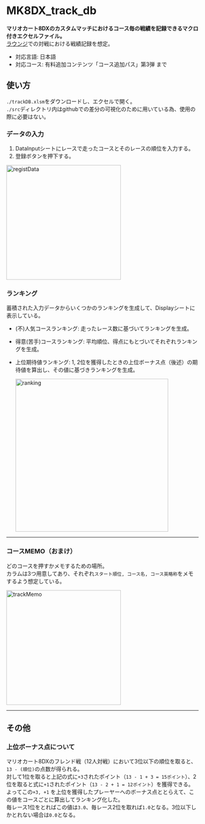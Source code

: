 # MK8DX_track_db
**マリオカート8DXのカスタムマッチにおけるコース毎の戦績を記録できるマクロ付きエクセルファイル。**  
[ラウンジ](https://www.mk8dx-lounge.com/)での対戦における戦績記録を想定。
- 対応言語: 日本語  
- 対応コース: 有料追加コンテンツ「コース追加パス」第3弾  まで

## 使い方
`./trackDB.xlsm`をダウンロードし、エクセルで開く。  
`./src`ディレクトリ内はgithubでの差分の可視化のために用いている為、使用の際に必要はない。

### データの入力
1. DataInputシートにレースで走ったコースとそのレースの順位を入力する。
2. 登録ボタンを押下する。

<img width="300" alt="registData" src="https://user-images.githubusercontent.com/54677286/189478406-8779796c-ba90-47bc-9b29-35e45b20a64b.png">



### ランキング
蓄積された入力データからいくつかのランキングを生成して、Displayシートに表示している。
- (不)人気コースランキング:  走ったレース数に基づいてランキングを生成。
- 得意(苦手)コースランキング: 平均順位、得点にもとづいてそれぞれランキングを生成。
- 上位期待値ランキング: 1, 2位を獲得したときの上位ボーナス点（後述）の期待値を算出し、その値に基づきランキングを生成。

  <img width="400" alt="ranking" src="https://user-images.githubusercontent.com/54677286/189478425-dc5ee28b-d3fb-4c5e-a3d9-c3da39a81089.png">


--- 


### コースMEMO（おまけ）
どのコースを押すかメモするための場所。  
カラムは3つ用意してあり、それぞれ`スタート順位, コース名, コース英略称`をメモするよう想定している。

  
<img width="300" alt="trackMemo" src="https://user-images.githubusercontent.com/54677286/189478449-717a22a7-55b0-408e-86ca-53db42e27052.png">


--- 

## その他
### 上位ボーナス点について
マリオカート8DXのフレンド戦（12人対戦）において3位以下の順位を取ると、`13 - (順位)`の点数が得られる。  
対して1位を取ると上記の式に`+3`されたポイント（`13 - 1 + 3 = 15ポイント`）、2位を取ると式に`+1`されたポイント（`13 - 2 + 1 = 12ポイント`）を獲得できる。  
よってこの`+3, +1` を上位を獲得したプレーヤーへのボーナス点ととらえて、この値をコースごとに算出してランキング化した。  
毎レース1位をとればこの値は`3.0`、毎レース2位を取れば`1.0`となる。3位以下しかとれない場合は`0.0`となる。
